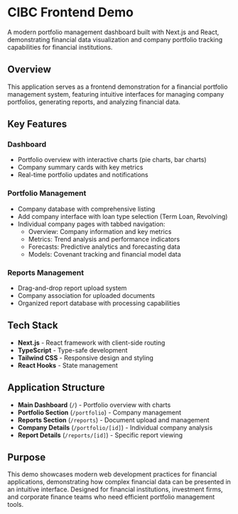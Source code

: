 # CIBC Frontend Demo

A modern portfolio management dashboard built with Next.js and React, demonstrating financial data visualization and company portfolio tracking capabilities for financial institutions.

## Overview

This application serves as a frontend demonstration for a financial portfolio management system, featuring intuitive interfaces for managing company portfolios, generating reports, and analyzing financial data.

## Key Features

### Dashboard
- Portfolio overview with interactive charts (pie charts, bar charts)
- Company summary cards with key metrics
- Real-time portfolio updates and notifications

### Portfolio Management
- Company database with comprehensive listing
- Add company interface with loan type selection (Term Loan, Revolving)
- Individual company pages with tabbed navigation:
  - Overview: Company information and key metrics
  - Metrics: Trend analysis and performance indicators
  - Forecasts: Predictive analytics and forecasting data
  - Models: Covenant tracking and financial model data

### Reports Management
- Drag-and-drop report upload system
- Company association for uploaded documents
- Organized report database with processing capabilities

## Tech Stack

- **Next.js** - React framework with client-side routing
- **TypeScript** - Type-safe development
- **Tailwind CSS** - Responsive design and styling
- **React Hooks** - State management

## Application Structure

- **Main Dashboard** (`/`) - Portfolio overview with charts
- **Portfolio Section** (`/portfolio`) - Company management
- **Reports Section** (`/reports`) - Document upload and management
- **Company Details** (`/portfolio/[id]`) - Individual company analysis
- **Report Details** (`/reports/[id]`) - Specific report viewing

## Purpose

This demo showcases modern web development practices for financial applications, demonstrating how complex financial data can be presented in an intuitive interface. Designed for financial institutions, investment firms, and corporate finance teams who need efficient portfolio management tools.
